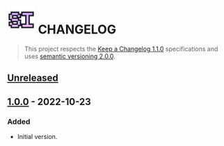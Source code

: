 # <a><img alt="StreamerInfo logo" src="static/logo_icon.png" width="64" height="64"></a> CHANGELOG

> This project respects the [Keep a Changelog 1.1.0](https://keepachangelog.com/en/1.1.0/) specifications and uses [semantic versioning 2.0.0](https://semver.org/spec/v2.0.0.html).

<!--- AVAILABLE TAGS
### Added

### Changed

### Deprecated

### Removed

### Fixed

### Security
-->


## [Unreleased]

## [1.0.0] - 2022-10-23
### Added
- Initial version.

[Unreleased]: https://github.com/noecosta/StreamerInfo/compare/1.0.0...HEAD
[1.0.0]: https://github.com/noecosta/StreamerInfo/releases/tag/1.0.0
